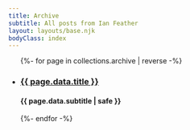 ```yaml
---
title: Archive
subtitle: All posts from Ian Feather
layout: layouts/base.njk
bodyClass: index
---
```


<div class="index-section">
  <ul>
  {%- for page in collections.archive | reverse -%}
    <li>
      <h3 class="index-title">
        <a href="{{ page.url }}">{{ page.data.title }}</a>
      </h3>
      <h4 class="index-subtitle">{{ page.data.subtitle | safe }}</h4>
    </li>
  {%- endfor -%}
  </ul>
</div>
